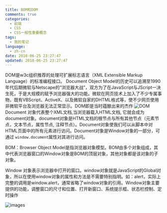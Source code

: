 ```yaml
---
title: BOM和DOM
comments: true
categories:
  - 前端
  - CSS
  - CSS一般性重要概念
tags:
  - 我的笔记
language:
  - zh-cn
date: 2018-06-25 23:27:47
updated: 2018-06-25 23:27:47
---
```

DOM是w3c组织推荐的处理可扩展标志语言（XML Extensible Markup Language）的标准编程接口。
Document Object Model的历史可以追溯至1990年代后期微软与Netscape的“浏览器大战”，双方为了在JavaScript与JScript一决生死，于是大规模的赋予浏览器强大的功能。微软在网页技术上加入了不少专属事物，既有VBScript、ActiveX、以及微软自家的DHTML格式等，使不少网页使用非微软平台及浏览器无法正常显示。DOM即是当时蕴酿出来的杰作
![DOM](/images/DOM.png)
Document 对象代表整个XML文档,当浏览器载入HTML文档, 它就会成为document对象。document对象是HTML文档的根节点与所有其他节点（元素节点，文本节点，属性节点, 注释节点）。Document对象使我们可以从脚本中对HTML页面中的所有元素进行访问。Document对象是Window对象的一部分，可通过 `window.document`属性对其进行访问。

BOM：Browser Object Model是指浏览器对象模型。BOM由多个对象组成，其中代表浏览器窗口的Window对象是BOM的顶层对象，其他对象都是该对象的子对象。

Window 对象表示浏览器中打开的窗口。window对象就是JavaScript的Global对象，所以在使用window对象的属性和方法是不需要特别指明。如：alert，实际上完整的调用是window.alert，通常省略了window对象的引用。Window对象主要提供的功能，调整窗口的尺寸和位置、打开新窗口、系统提示框、状态栏控制、定时操作

![images](/images/BOM.jpg)